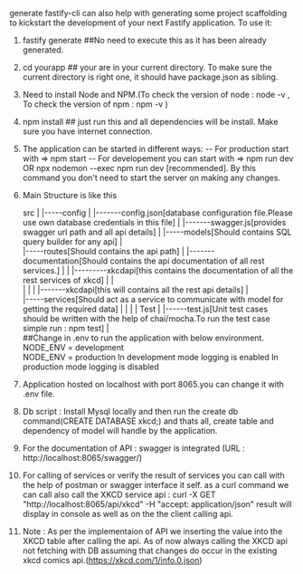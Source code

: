 generate
fastify-cli can also help with generating some project scaffolding to kickstart the development of your next Fastify application. To use it:

1. fastify generate <yourapp> ##No need to execute this as it has been already generated.
2. cd yourapp ## your are in your current directory. To make sure the current directory is right one, it should have package.json as sibling. 
3. Need to install Node and NPM.(To check the version of node : node -v , To check the version of npm : npm -v )
4. npm install ## just run this and all dependencies will be install. Make sure you have internet connection.
5. The application can be started in different ways:
-- For production start with => npm start
-- For developement you can start with => npm run dev
                     OR
   npx nodemon --exec npm run dev [recommended]. By this command you don't need to start the server on making any changes.
6. Main Structure is like this

     src
      |
      |-----config
      |       |-------config.json[database configuration file.Please use own database credentials in this file]
      |       |-------swagger.js[provides swagger url path and all api details]
      |
      |-----models[Should contains SQL query builder for any api]
      |       
      |-----routes[Should contains the api path]
      |       |-------documentation[Should contains the api documentation of all rest services.]
      |       |            |---------xkcdapi[this contains the documentation of all the rest services of xkcd]
      |       |            
      |       |
      |       |-------xkcdapi[this will contains all the rest api details]
      |		
      |-----services[Should act as a service to communicate with model for getting the required data]
      |       |
      |
      |
     Test
      |
      |------test.js[Unit test cases should be written with the help of chai/mocha.To run the test case simple run : npm test]
      |   
##Change in .env to run the application with below environment.
NODE_ENV =  development  
NODE_ENV =  production
In development mode logging is enabled 
In production mode logging is disabled 



7. Application hosted on localhost with port 8065.you can change it with .env file.
8. Db script : Install Mysql locally and then run the create db command(CREATE DATABASE xkcd;) and thats all, create table and dependency of model will handle by the application.
9. For the documentation of API : swagger is integrated (URL : http://localhost:8065/swagger/) 
10. For calling of services or verify the result of services you can call with the help of postman or swagger interface it self.
     as a curl command we can call also call the  XKCD service api : 
     curl -X GET "http://localhost:8065/api/xkcd" -H "accept: application/json"
     result will display in console as well as on the the client calling api.

11. Note : As per the implementaion of API we inserting the value into the XKCD table after calling the api.
           As of now always calling the XKCD api not fetching with DB assuming that changes do occur in the existing xkcd comics api.(https://xkcd.com/1/info.0.json)   